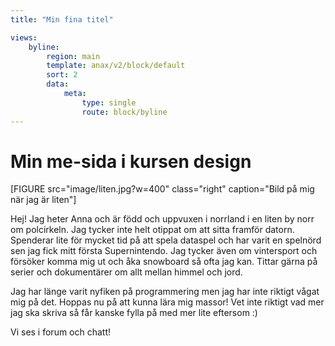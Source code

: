 ```yaml
---
title: "Min fina titel"

views:
    byline:
        region: main
        template: anax/v2/block/default
        sort: 2
        data:
            meta:
                type: single
                route: block/byline
---
```

Min me-sida i kursen design
=========================

[FIGURE src="image/liten.jpg?w=400" class="right" caption="Bild på mig när jag är liten"]

Hej! Jag heter Anna och är född och uppvuxen i norrland i en liten by norr om polcirkeln. Jag tycker inte helt otippat om att sitta framför datorn. Spenderar lite för mycket tid på att spela dataspel och har varit en spelnörd sen jag fick mitt första Supernintendo. Jag tycker även om vintersport och försöker komma mig ut och åka snowboard så ofta jag kan. Tittar gärna på serier och dokumentärer om allt mellan himmel och jord.

Jag har länge varit nyfiken på programmering men jag har inte riktigt vågat mig på det. Hoppas nu på att kunna lära mig massor! Vet inte riktigt vad mer jag ska skriva så får kanske fylla på med mer lite eftersom :)

Vi ses i forum och chatt!
